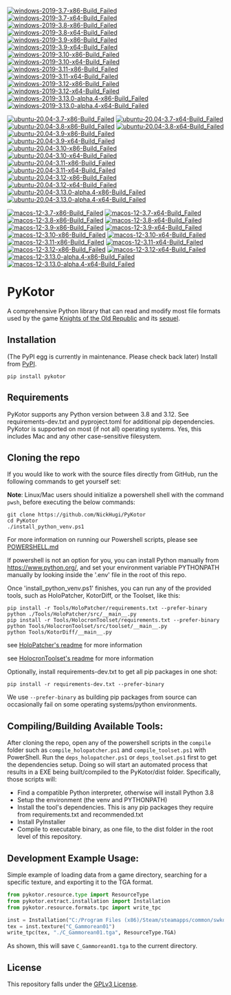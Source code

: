<!-- WINDOWS-BADGES-START -->
[![windows-2019-3.7-x86-Build_Failed](https://img.shields.io/badge/windows--2019--3.7--x86_Build_Failed-lightgrey)](https://github.com/th3w1zard1/th3w1zard1/PyKotor/blob/cf62f94daedfae82ffb7299c5316a9c431c35e32/tests/results/windows-2019-3.7-x86-Build_Failed.xml) [![windows-2019-3.7-x64-Build_Failed](https://img.shields.io/badge/windows--2019--3.7--x64_Build_Failed-lightgrey)](https://github.com/th3w1zard1/th3w1zard1/PyKotor/blob/cf62f94daedfae82ffb7299c5316a9c431c35e32/tests/results/windows-2019-3.7-x64-Build_Failed.xml) [![windows-2019-3.8-x86-Build_Failed](https://img.shields.io/badge/windows--2019--3.8--x86_Build_Failed-lightgrey)](https://github.com/th3w1zard1/th3w1zard1/PyKotor/blob/cf62f94daedfae82ffb7299c5316a9c431c35e32/tests/results/windows-2019-3.8-x86-Build_Failed.xml) [![windows-2019-3.8-x64-Build_Failed](https://img.shields.io/badge/windows--2019--3.8--x64_Build_Failed-lightgrey)](https://github.com/th3w1zard1/th3w1zard1/PyKotor/blob/cf62f94daedfae82ffb7299c5316a9c431c35e32/tests/results/windows-2019-3.8-x64-Build_Failed.xml) [![windows-2019-3.9-x86-Build_Failed](https://img.shields.io/badge/windows--2019--3.9--x86_Build_Failed-lightgrey)](https://github.com/th3w1zard1/th3w1zard1/PyKotor/blob/cf62f94daedfae82ffb7299c5316a9c431c35e32/tests/results/windows-2019-3.9-x86-Build_Failed.xml) [![windows-2019-3.9-x64-Build_Failed](https://img.shields.io/badge/windows--2019--3.9--x64_Build_Failed-lightgrey)](https://github.com/th3w1zard1/th3w1zard1/PyKotor/blob/cf62f94daedfae82ffb7299c5316a9c431c35e32/tests/results/windows-2019-3.9-x64-Build_Failed.xml) [![windows-2019-3.10-x86-Build_Failed](https://img.shields.io/badge/windows--2019--3.10--x86_Build_Failed-lightgrey)](https://github.com/th3w1zard1/th3w1zard1/PyKotor/blob/cf62f94daedfae82ffb7299c5316a9c431c35e32/tests/results/windows-2019-3.10-x86-Build_Failed.xml) [![windows-2019-3.10-x64-Build_Failed](https://img.shields.io/badge/windows--2019--3.10--x64_Build_Failed-lightgrey)](https://github.com/th3w1zard1/th3w1zard1/PyKotor/blob/cf62f94daedfae82ffb7299c5316a9c431c35e32/tests/results/windows-2019-3.10-x64-Build_Failed.xml) [![windows-2019-3.11-x86-Build_Failed](https://img.shields.io/badge/windows--2019--3.11--x86_Build_Failed-lightgrey)](https://github.com/th3w1zard1/th3w1zard1/PyKotor/blob/cf62f94daedfae82ffb7299c5316a9c431c35e32/tests/results/windows-2019-3.11-x86-Build_Failed.xml) [![windows-2019-3.11-x64-Build_Failed](https://img.shields.io/badge/windows--2019--3.11--x64_Build_Failed-lightgrey)](https://github.com/th3w1zard1/th3w1zard1/PyKotor/blob/cf62f94daedfae82ffb7299c5316a9c431c35e32/tests/results/windows-2019-3.11-x64-Build_Failed.xml) [![windows-2019-3.12-x86-Build_Failed](https://img.shields.io/badge/windows--2019--3.12--x86_Build_Failed-lightgrey)](https://github.com/th3w1zard1/th3w1zard1/PyKotor/blob/cf62f94daedfae82ffb7299c5316a9c431c35e32/tests/results/windows-2019-3.12-x86-Build_Failed.xml) [![windows-2019-3.12-x64-Build_Failed](https://img.shields.io/badge/windows--2019--3.12--x64_Build_Failed-lightgrey)](https://github.com/th3w1zard1/th3w1zard1/PyKotor/blob/cf62f94daedfae82ffb7299c5316a9c431c35e32/tests/results/windows-2019-3.12-x64-Build_Failed.xml) [![windows-2019-3.13.0-alpha.4-x86-Build_Failed](https://img.shields.io/badge/windows--2019--3.13.0--alpha.4--x86_Build_Failed-lightgrey)](https://github.com/th3w1zard1/th3w1zard1/PyKotor/blob/cf62f94daedfae82ffb7299c5316a9c431c35e32/tests/results/windows-2019-3.13.0-alpha.4-x86-Build_Failed.xml) [![windows-2019-3.13.0-alpha.4-x64-Build_Failed](https://img.shields.io/badge/windows--2019--3.13.0--alpha.4--x64_Build_Failed-lightgrey)](https://github.com/th3w1zard1/th3w1zard1/PyKotor/blob/cf62f94daedfae82ffb7299c5316a9c431c35e32/tests/results/windows-2019-3.13.0-alpha.4-x64-Build_Failed.xml)
<!-- WINDOWS-BADGES-END -->

<!-- LINUX-BADGES-START -->
[![ubuntu-20.04-3.7-x86-Build_Failed](https://img.shields.io/badge/ubuntu--20.04--3.7--x86_Build_Failed-lightgrey)](https://github.com/th3w1zard1/th3w1zard1/PyKotor/blob/cf62f94daedfae82ffb7299c5316a9c431c35e32/tests/results/ubuntu-20.04-3.7-x86-Build_Failed.xml) [![ubuntu-20.04-3.7-x64-Build_Failed](https://img.shields.io/badge/ubuntu--20.04--3.7--x64_Build_Failed-lightgrey)](https://github.com/th3w1zard1/th3w1zard1/PyKotor/blob/cf62f94daedfae82ffb7299c5316a9c431c35e32/tests/results/ubuntu-20.04-3.7-x64-Build_Failed.xml) [![ubuntu-20.04-3.8-x86-Build_Failed](https://img.shields.io/badge/ubuntu--20.04--3.8--x86_Build_Failed-lightgrey)](https://github.com/th3w1zard1/th3w1zard1/PyKotor/blob/cf62f94daedfae82ffb7299c5316a9c431c35e32/tests/results/ubuntu-20.04-3.8-x86-Build_Failed.xml) [![ubuntu-20.04-3.8-x64-Build_Failed](https://img.shields.io/badge/ubuntu--20.04--3.8--x64_Build_Failed-lightgrey)](https://github.com/th3w1zard1/th3w1zard1/PyKotor/blob/cf62f94daedfae82ffb7299c5316a9c431c35e32/tests/results/ubuntu-20.04-3.8-x64-Build_Failed.xml) [![ubuntu-20.04-3.9-x86-Build_Failed](https://img.shields.io/badge/ubuntu--20.04--3.9--x86_Build_Failed-lightgrey)](https://github.com/th3w1zard1/th3w1zard1/PyKotor/blob/cf62f94daedfae82ffb7299c5316a9c431c35e32/tests/results/ubuntu-20.04-3.9-x86-Build_Failed.xml) [![ubuntu-20.04-3.9-x64-Build_Failed](https://img.shields.io/badge/ubuntu--20.04--3.9--x64_Build_Failed-lightgrey)](https://github.com/th3w1zard1/th3w1zard1/PyKotor/blob/cf62f94daedfae82ffb7299c5316a9c431c35e32/tests/results/ubuntu-20.04-3.9-x64-Build_Failed.xml) [![ubuntu-20.04-3.10-x86-Build_Failed](https://img.shields.io/badge/ubuntu--20.04--3.10--x86_Build_Failed-lightgrey)](https://github.com/th3w1zard1/th3w1zard1/PyKotor/blob/cf62f94daedfae82ffb7299c5316a9c431c35e32/tests/results/ubuntu-20.04-3.10-x86-Build_Failed.xml) [![ubuntu-20.04-3.10-x64-Build_Failed](https://img.shields.io/badge/ubuntu--20.04--3.10--x64_Build_Failed-lightgrey)](https://github.com/th3w1zard1/th3w1zard1/PyKotor/blob/cf62f94daedfae82ffb7299c5316a9c431c35e32/tests/results/ubuntu-20.04-3.10-x64-Build_Failed.xml) [![ubuntu-20.04-3.11-x86-Build_Failed](https://img.shields.io/badge/ubuntu--20.04--3.11--x86_Build_Failed-lightgrey)](https://github.com/th3w1zard1/th3w1zard1/PyKotor/blob/cf62f94daedfae82ffb7299c5316a9c431c35e32/tests/results/ubuntu-20.04-3.11-x86-Build_Failed.xml) [![ubuntu-20.04-3.11-x64-Build_Failed](https://img.shields.io/badge/ubuntu--20.04--3.11--x64_Build_Failed-lightgrey)](https://github.com/th3w1zard1/th3w1zard1/PyKotor/blob/cf62f94daedfae82ffb7299c5316a9c431c35e32/tests/results/ubuntu-20.04-3.11-x64-Build_Failed.xml) [![ubuntu-20.04-3.12-x86-Build_Failed](https://img.shields.io/badge/ubuntu--20.04--3.12--x86_Build_Failed-lightgrey)](https://github.com/th3w1zard1/th3w1zard1/PyKotor/blob/cf62f94daedfae82ffb7299c5316a9c431c35e32/tests/results/ubuntu-20.04-3.12-x86-Build_Failed.xml) [![ubuntu-20.04-3.12-x64-Build_Failed](https://img.shields.io/badge/ubuntu--20.04--3.12--x64_Build_Failed-lightgrey)](https://github.com/th3w1zard1/th3w1zard1/PyKotor/blob/cf62f94daedfae82ffb7299c5316a9c431c35e32/tests/results/ubuntu-20.04-3.12-x64-Build_Failed.xml) [![ubuntu-20.04-3.13.0-alpha.4-x86-Build_Failed](https://img.shields.io/badge/ubuntu--20.04--3.13.0--alpha.4--x86_Build_Failed-lightgrey)](https://github.com/th3w1zard1/th3w1zard1/PyKotor/blob/cf62f94daedfae82ffb7299c5316a9c431c35e32/tests/results/ubuntu-20.04-3.13.0-alpha.4-x86-Build_Failed.xml) [![ubuntu-20.04-3.13.0-alpha.4-x64-Build_Failed](https://img.shields.io/badge/ubuntu--20.04--3.13.0--alpha.4--x64_Build_Failed-lightgrey)](https://github.com/th3w1zard1/th3w1zard1/PyKotor/blob/cf62f94daedfae82ffb7299c5316a9c431c35e32/tests/results/ubuntu-20.04-3.13.0-alpha.4-x64-Build_Failed.xml)
<!-- LINUX-BADGES-END -->

<!-- MACOS-BADGES-START -->
[![macos-12-3.7-x86-Build_Failed](https://img.shields.io/badge/macos--12--3.7--x86_Build_Failed-lightgrey)](https://github.com/th3w1zard1/th3w1zard1/PyKotor/blob/cf62f94daedfae82ffb7299c5316a9c431c35e32/tests/results/macos-12-3.7-x86-Build_Failed.xml) [![macos-12-3.7-x64-Build_Failed](https://img.shields.io/badge/macos--12--3.7--x64_Build_Failed-lightgrey)](https://github.com/th3w1zard1/th3w1zard1/PyKotor/blob/cf62f94daedfae82ffb7299c5316a9c431c35e32/tests/results/macos-12-3.7-x64-Build_Failed.xml) [![macos-12-3.8-x86-Build_Failed](https://img.shields.io/badge/macos--12--3.8--x86_Build_Failed-lightgrey)](https://github.com/th3w1zard1/th3w1zard1/PyKotor/blob/cf62f94daedfae82ffb7299c5316a9c431c35e32/tests/results/macos-12-3.8-x86-Build_Failed.xml) [![macos-12-3.8-x64-Build_Failed](https://img.shields.io/badge/macos--12--3.8--x64_Build_Failed-lightgrey)](https://github.com/th3w1zard1/th3w1zard1/PyKotor/blob/cf62f94daedfae82ffb7299c5316a9c431c35e32/tests/results/macos-12-3.8-x64-Build_Failed.xml) [![macos-12-3.9-x86-Build_Failed](https://img.shields.io/badge/macos--12--3.9--x86_Build_Failed-lightgrey)](https://github.com/th3w1zard1/th3w1zard1/PyKotor/blob/cf62f94daedfae82ffb7299c5316a9c431c35e32/tests/results/macos-12-3.9-x86-Build_Failed.xml) [![macos-12-3.9-x64-Build_Failed](https://img.shields.io/badge/macos--12--3.9--x64_Build_Failed-lightgrey)](https://github.com/th3w1zard1/th3w1zard1/PyKotor/blob/cf62f94daedfae82ffb7299c5316a9c431c35e32/tests/results/macos-12-3.9-x64-Build_Failed.xml) [![macos-12-3.10-x86-Build_Failed](https://img.shields.io/badge/macos--12--3.10--x86_Build_Failed-lightgrey)](https://github.com/th3w1zard1/th3w1zard1/PyKotor/blob/cf62f94daedfae82ffb7299c5316a9c431c35e32/tests/results/macos-12-3.10-x86-Build_Failed.xml) [![macos-12-3.10-x64-Build_Failed](https://img.shields.io/badge/macos--12--3.10--x64_Build_Failed-lightgrey)](https://github.com/th3w1zard1/th3w1zard1/PyKotor/blob/cf62f94daedfae82ffb7299c5316a9c431c35e32/tests/results/macos-12-3.10-x64-Build_Failed.xml) [![macos-12-3.11-x86-Build_Failed](https://img.shields.io/badge/macos--12--3.11--x86_Build_Failed-lightgrey)](https://github.com/th3w1zard1/th3w1zard1/PyKotor/blob/cf62f94daedfae82ffb7299c5316a9c431c35e32/tests/results/macos-12-3.11-x86-Build_Failed.xml) [![macos-12-3.11-x64-Build_Failed](https://img.shields.io/badge/macos--12--3.11--x64_Build_Failed-lightgrey)](https://github.com/th3w1zard1/th3w1zard1/PyKotor/blob/cf62f94daedfae82ffb7299c5316a9c431c35e32/tests/results/macos-12-3.11-x64-Build_Failed.xml) [![macos-12-3.12-x86-Build_Failed](https://img.shields.io/badge/macos--12--3.12--x86_Build_Failed-lightgrey)](https://github.com/th3w1zard1/th3w1zard1/PyKotor/blob/cf62f94daedfae82ffb7299c5316a9c431c35e32/tests/results/macos-12-3.12-x86-Build_Failed.xml) [![macos-12-3.12-x64-Build_Failed](https://img.shields.io/badge/macos--12--3.12--x64_Build_Failed-lightgrey)](https://github.com/th3w1zard1/th3w1zard1/PyKotor/blob/cf62f94daedfae82ffb7299c5316a9c431c35e32/tests/results/macos-12-3.12-x64-Build_Failed.xml) [![macos-12-3.13.0-alpha.4-x86-Build_Failed](https://img.shields.io/badge/macos--12--3.13.0--alpha.4--x86_Build_Failed-lightgrey)](https://github.com/th3w1zard1/th3w1zard1/PyKotor/blob/cf62f94daedfae82ffb7299c5316a9c431c35e32/tests/results/macos-12-3.13.0-alpha.4-x86-Build_Failed.xml) [![macos-12-3.13.0-alpha.4-x64-Build_Failed](https://img.shields.io/badge/macos--12--3.13.0--alpha.4--x64_Build_Failed-lightgrey)](https://github.com/th3w1zard1/th3w1zard1/PyKotor/blob/cf62f94daedfae82ffb7299c5316a9c431c35e32/tests/results/macos-12-3.13.0-alpha.4-x64-Build_Failed.xml)
<!-- MACOS-BADGES-END -->

PyKotor
=======
A comprehensive Python library that can read and modify most file formats used by the game [Knights of the Old Republic](https://en.wikipedia.org/wiki/Star_Wars:_Knights_of_the_Old_Republic_(video_game)) and its [sequel](https://en.wikipedia.org/wiki/Star_Wars_Knights_of_the_Old_Republic_II:_The_Sith_Lords).

## Installation
(The PyPI egg is currently in maintenance. Please check back later) Install from [PyPI](https://pypi.org/project/PyKotor/).
```commandline
pip install pykotor
```

## Requirements
PyKotor supports any Python version between 3.8 and 3.12. See requirements-dev.txt and pyproject.toml for additional pip dependencies.
PyKotor is supported on most (if not all) operating systems. Yes, this includes Mac and any other case-sensitive filesystem.

## Cloning the repo
If you would like to work with the source files directly from GitHub, run the following commands to get yourself set:

**Note**: Linux/Mac users should initialize a powershell shell with the command `pwsh`, before executing the below commands:

```commandline
git clone https://github.com/NickHugi/PyKotor
cd PyKotor
./install_python_venv.ps1
```
For more information on running our Powershell scripts, please see [POWERSHELL.md](https://github.com/NickHugi/PyKotor/blob/master/POWERSHELL.md)

If powershell is not an option for you, you can install Python manually from https://www.python.org/, and set your environment variable PYTHONPATH manually by looking inside the '.env' file in the root of this repo.


Once 'install_python_venv.ps1' finishes, you can run any of the provided tools, such as HoloPatcher, KotorDiff, or the Toolset, like this:
```commandline
pip install -r Tools/HoloPatcher/requirements.txt --prefer-binary
python ./Tools/HoloPatcher/src/__main__.py
pip install -r Tools/HolocronToolset/requirements.txt --prefer-binary
python Tools/HolocronToolset/src/toolset/__main__.py
python Tools/KotorDiff/__main__.py
```

see [HoloPatcher's readme](https://github.com/NickHugi/PyKotor/tree/master/Tools/HoloPatcher#readme) for more information

see [HolocronToolset's readme](https://github.com/NickHugi/PyKotor/tree/master/Tools/HolocronToolset#readme) for more information

Optionally, install requirements-dev.txt to get all pip packages in one shot:
```commandline
pip install -r requirements-dev.txt --prefer-binary
```
We use `--prefer-binary` as building pip packages from source can occasionally fail on some operating systems/python environments.

## Compiling/Building Available Tools:
After cloning the repo, open any of the powershell scripts in the `compile` folder such as `compile_holopatcher.ps1` and `compile_toolset.ps1` with PowerShell. Run the `deps_holopatcher.ps1` or `deps_toolset.ps1` first to get the dependencies setup. Doing so will start an automated process that results in a EXE being built/compiled to the PyKotor/dist folder. Specifically, those scripts will:
- Find a compatible Python interpreter, otherwise will install Python 3.8
- Setup the environment (the venv and PYTHONPATH)
- Install the tool's dependencies. This is any pip packages they require from requirements.txt and recommended.txt
- Install PyInstaller
- Compile to executable binary, as one file, to the dist folder in the root level of this repository.


## Development Example Usage:
Simple example of loading data from a game directory, searching for a specific texture, and exporting it to the TGA format.
```python
from pykotor.resource.type import ResourceType
from pykotor.extract.installation import Installation
from pykotor.resource.formats.tpc import write_tpc

inst = Installation("C:/Program Files (x86)/Steam/steamapps/common/swkotor")
tex = inst.texture("C_Gammorean01")
write_tpc(tex, "./C_Gammorean01.tga", ResourceType.TGA)
```
As shown, this will save `C_Gammorean01.tga` to the current directory.

## License
This repository falls under the [GPLv3 License](https://github.com/NickHugi/PyKotor/blob/master/LICENSE).













